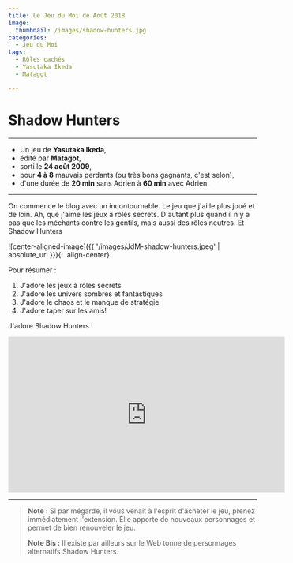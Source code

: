 ```yaml
---
title: Le Jeu du Moi de Août 2018
image: 
  thumbnail: /images/shadow-hunters.jpg
categories:
  - Jeu du Moi
tags:
  - Rôles cachés
  - Yasutaka Ikeda
  - Matagot

---
```


# Shadow Hunters

---

- Un jeu de **Yasutaka Ikeda**,
- édité par **Matagot**,
- sorti le **24 août 2009**,
- pour **4 à 8** mauvais perdants (ou très bons gagnants, c'est selon),
- d'une durée de **20 min** sans Adrien à **60 min** avec Adrien. 

---

On commence le blog avec un incontournable. Le jeu que j'ai le plus joué et de loin.
Ah, que j'aime les jeux à rôles secrets. D'autant plus quand il n'y a pas que les méchants contre les gentils, mais aussi des rôles neutres. Et Shadow Hunters

![center-aligned-image]({{ '/images/JdM-shadow-hunters.jpeg' | absolute_url }}){: .align-center}

Pour résumer :

1. J'adore les jeux à rôles secrets
2. J'adore les univers sombres et fantastiques
3. J'adore le chaos et le manque de stratégie
4. J'adore taper sur les amis!

J'adore Shadow Hunters !

<iframe width="560" height="315" src="https://www.youtube.com/embed/TDBay-R054w" frameborder="0" allow="autoplay; encrypted-media" allowfullscreen></iframe>

---

> **Note :** Si par mégarde, il vous venait à l'esprit d'acheter le jeu, prenez immédiatement l'extension. Elle apporte de nouveaux personnages et permet de bien renouveler le jeu. 
> 
> **Note Bis :** Il existe par ailleurs sur le Web tonne de personnages alternatifs Shadow Hunters.
